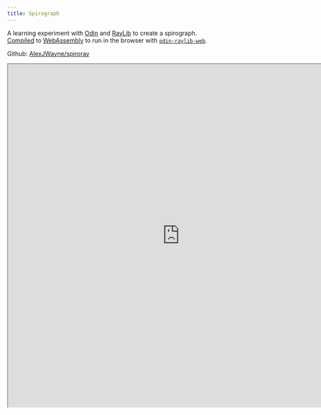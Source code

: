 ```yaml
---
title: Spirograph
---
```


A learning experiment with [Odin](https://odin-lang.org/) and [RayLib](https://www.raylib.com/) to create a spirograph.
[Compiled](https://github.com/karl-zylinski/odin-raylib-web) to [WebAssembly](https://webassembly.org/) to run in the browser with [<code>odin-raylib-web</code>](https://github.com/karl-zylinski/odin-raylib-web).

Github: [AlexJWayne/spiroray](https://github.com/AlexJWayne/spiroray)

<iframe
    src="https://alexjwayne.github.io/spiroray/build/web/"
    width="800"
    height="800"
></iframe>
